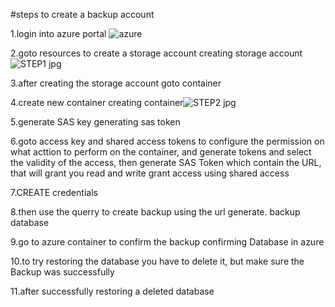 #steps to create a backup account

1.login into azure portal ![azure](https://github.com/kabirmohd/UNDP_RELIANCE_PROGRAM/assets/139928266/cd0aaf23-cab1-4892-b342-6b64946bc7bf)


2.goto resources to create a storage account creating storage account![STEP1 jpg](https://github.com/kabirmohd/UNDP_RELIANCE_PROGRAM/assets/139928266/30e65058-40e8-4647-834d-c5bc57b69a62)



3.after creating the storage account goto container


4.create new container creating container![STEP2 jpg](https://github.com/kabirmohd/UNDP_RELIANCE_PROGRAM/assets/139928266/b14468ba-8d97-4e74-adab-26b50a894a40)


5.generate SAS key generating sas token

6.goto access key and shared access tokens to configure the permission on what acttion to perform on the container, and generate tokens and select the validity of the access, then generate SAS Token which contain the URL, that will grant you read and write grant access using shared access

7.CREATE credentials

8.then use the querry to create backup using the url generate. backup database

9.go to azure container to confirm the backup confirming Database in azure

10.to try restoring the database you have to delete it, but make sure the Backup was successfully

11.after successfully restoring a deleted database 
